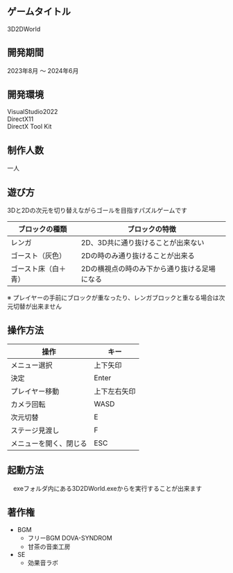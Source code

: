 ## ゲームタイトル
3D2DWorld

## 開発期間
2023年8月 ～ 2024年6月

## 開発環境
VisualStudio2022<br>
DirectX11<br>
DirectX Tool Kit<br>

## 制作人数
一人

## 遊び方
3Dと2Dの次元を切り替えながらゴールを目指すパズルゲームです
<table>
  <thead>
    <tr>
      <th>ブロックの種類</th> <th>ブロックの特徴</th>
    </tr>
  </thead>
  <tr>
    <td> レンガ </td> <td>2D、3D共に通り抜けることが出来ない</td>
  </tr>
  <tr>
    <td> ゴースト（灰色）</td> <td>2Dの時のみ通り抜けることが出来る</td>
  </tr> 
  <tr>
    <td> ゴースト床（白＋青）</td> <td>2Dの横視点の時のみ下から通り抜ける足場になる</td>
  </tr>
</table>

※ プレイヤーの手前にブロックが重なったり、レンガブロックと重なる場合は次元切替が出来ません

## 操作方法
<table>
  <thead>
    <tr>
      <th>操作</th> <th>キー</th>
    </tr>
  </thead>
  <tr>
    <td>メニュー選択</td> <td>上下矢印</td>
  </tr>
  <tr>
    <td>決定</td> <td>Enter</td>
  </tr> 
  <tr>
    <td>プレイヤー移動</td> <td>上下左右矢印</td>
  </tr>
  <tr>
    <td>カメラ回転</td> <td>WASD</td>
  </tr>
 <tr>
    <td>次元切替</td> <td>E</td>
  </tr>
  <tr>
    <td>ステージ見渡し</td> <td>F</td>
  </tr>
  <tr>
    <td>メニューを開く、閉じる</td> <td>ESC</td>
  </tr>
</table>

## 起動方法
　exeフォルダ内にある3D2DWorld.exeからを実行することが出来ます

## 著作権
* BGM
  * フリーBGM DOVA-SYNDROM  
  * 甘茶の音楽工房
* SE
  * 効果音ラボ　　　　　 　
